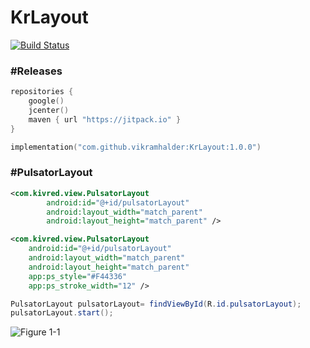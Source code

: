 # KrLayout
[![Build Status](https://travis-ci.org/heremaps/oksse.svg?branch=master)](#)

###  #Releases 

```kotlin
repositories {
    google()
    jcenter()
    maven { url "https://jitpack.io" }
}
```

```kotlin
implementation("com.github.vikramhalder:KrLayout:1.0.0")
```

### #PulsatorLayout
```xml
<com.kivred.view.PulsatorLayout
        android:id="@+id/pulsatorLayout"
        android:layout_width="match_parent"
        android:layout_height="match_parent" />

<com.kivred.view.PulsatorLayout
    android:id="@+id/pulsatorLayout"
    android:layout_width="match_parent"
    android:layout_height="match_parent"
    app:ps_style="#F44336"
    app:ps_stroke_width="12" />
```
```java
PulsatorLayout pulsatorLayout= findViewById(R.id.pulsatorLayout);
pulsatorLayout.start();
```
![Figure 1-1](https://i.ibb.co/f23D4B7/Media1-1.gif "Figure PulsatorLayout")
